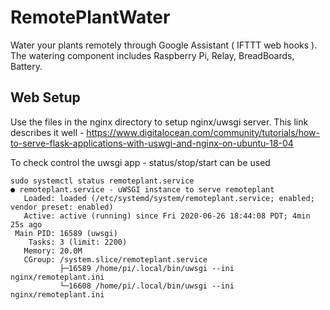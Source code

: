 # RemotePlantWater
Water your plants remotely through Google Assistant ( IFTTT web hooks ). The watering component includes Raspberry Pi, Relay, BreadBoards, Battery. 



## Web Setup 
Use the files in the nginx directory to setup nginx/uwsgi server.
This link describes it well - https://www.digitalocean.com/community/tutorials/how-to-serve-flask-applications-with-uswgi-and-nginx-on-ubuntu-18-04

To check control the uwsgi app - status/stop/start can be used
```
sudo systemctl status remoteplant.service
● remoteplant.service - uWSGI instance to serve remoteplant
   Loaded: loaded (/etc/systemd/system/remoteplant.service; enabled; vendor preset: enabled)
   Active: active (running) since Fri 2020-06-26 18:44:08 PDT; 4min 25s ago
 Main PID: 16589 (uwsgi)
    Tasks: 3 (limit: 2200)
   Memory: 20.0M
   CGroup: /system.slice/remoteplant.service
           ├─16589 /home/pi/.local/bin/uwsgi --ini nginx/remoteplant.ini
           └─16608 /home/pi/.local/bin/uwsgi --ini nginx/remoteplant.ini
```

    

